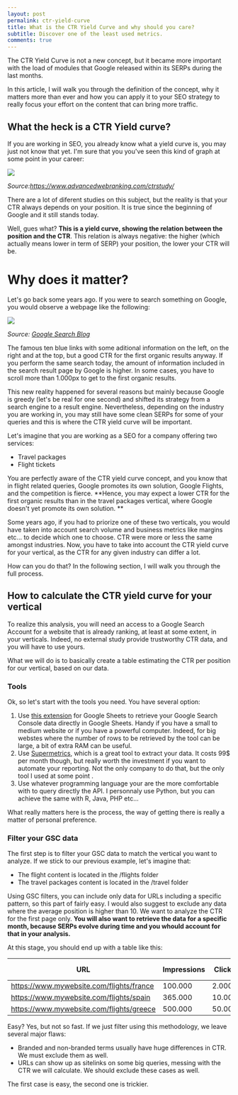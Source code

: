 ```yaml
---
layout: post
permalink: ctr-yield-curve
title: What is the CTR Yield Curve and why should you care?
subtitle: Discover one of the least used metrics. 
comments: true
---
```




The CTR Yield Curve is not a new concept, but it became more important with the load of modules that Google released within its SERPs during the last months. 

In this article, I will walk you through the definition of the concept, why it matters more than ever and how you can apply it to your SEO strategy to really focus your effort on the content that can bring more traffic. 



## What the heck is a CTR Yield curve? 

If you are working in SEO, you already know what a yield curve is, you may just not know that yet. I'm sure that you you've seen this kind of graph at some point in your career: 

![](C:\Users\antoi\Documents\GitHub\antoineeripret.github.io\assets\img\ctr-yield-curve-advanced-web-rankings.PNG)

*Source:https://www.advancedwebranking.com/ctrstudy/*

There are a lot of diferent studies on this subject, but the reality is that your CTR always depends on your position. It is true since the beginning of Google and it still stands today. 

Well, gues what? **This is a yield curve, showing the relation between the position and the CTR**. This relation is always negative: the higher (which actually means lower in term of SERP) your position, the lower your CTR will be.   



# Why does it matter?

Let's go back some years ago. If you were to search something on Google, you would observe a webpage like the following: 



![](https://3.bp.blogspot.com/-AvJv7Ij7o88/TgoeVDpPU7I/AAAAAAAAAUc/YsFxRhQmc6k/s400/Kennedy+Space+Center.png)



*Source: [Google Search Blog](https://search.googleblog.com/2011/06/some-updates-to-design-of-search.html)*

The famous ten blue links with some aditional information on the left, on the right and at the top, but a good CTR for the first organic results anyway. If you perform the same search today, the amount of information included in the search result page by Google is higher. In some cases, you have to scroll more than 1.000px to get to the first organic results.

This new reality happened for several reasons but mainly because Google is greedy (let's be real for one second) and shifted its strategy from a search engine to a result engine. Nevertheless, depending on the industry you are working in, you may still have some clean SERPs for some of your queries and this is where the CTR yield curve will be important. 

Let's imagine that you are working as a SEO for a company offering two services: 

* Travel packages 
* Flight tickets 



You are perfectly aware of the CTR yield curve concept, and you know that in flight related queries, Google promotes its own solution, Google Flights, and the competition is fierce. **Hence, you may expect a lower CTR for the first organic results than in the travel packages vertical, where Google doesn't yet promote its own solution. **

Some years ago, if you had to priorize one of these two verticals, you would have taken into account search volume and business metrics like margins etc... to decide which one to choose. CTR were more or less the same amongst industries. Now, you have to take into account the CTR yield curve for your vertical, as the CTR for any given industry can differ a lot. 

How can you do that? In the following section, I will walk you through the full process. 



## How to calculate the CTR yield curve for your vertical

To realize this analysis, you will need an access to a Google Search Account for a website that is already ranking, at least at some extent, in your verticals. Indeed, no external study provide trustworthy CTR data, and you will have to use yours. 

What we will do is to basically create a table estimating the CTR per position for our vertical, based on our data. 

### Tools 

Ok, so let's start with the tools you need. You have several option: 

1. Use [this extension](https://searchanalyticsforsheets.com/) for Google Sheets to retrieve your Google Search Console data directly in Google Sheets. Handy if you have a small to medium website or if you have a powerful computer. Indeed, for big webstes where the number of rows to be retrieved by the tool can be large, a bit of extra RAM can be useful. 
2. Use [Supermetrics](https://supermetrics.com/), which is a great tool to extract your data. It costs 99$ per month though, but really worth the investment if you want to automate your reporting. Not the only company to do that, but the only tool I used at some point . 
3. Use whatever programming language your are the more comfortable with to query directly the API. I personnaly use Python, but you can achieve the same with R, Java, PHP etc... 



What really matters here is the process, the way of getting there is really a matter of personal preference. 



### Filter your GSC data 

The first step is to filter your GSC data to match the vertical you want to analyze. If we stick to our previous example, let's imagine that: 

*  The flight content is located in the /flights folder
* The travel packages content is located in the /travel folder

Using GSC filters, you can include only data for URLs including a specific pattern, so this part of fairly easy. I would also suggest to exclude any data where the average position is higher than 10. We want to analyze the CTR for the first page only. **You will also want to retrieve the data for a specific month, because SERPs evolve during time and you whould account for that in your analysis.**

At this stage, you should end up with a table like this: 

| URL                                      | Impressions | Clicks | Avg. Position |
| ---------------------------------------- | ----------- | ------ | ------------- |
| https://www.mywebsite.com/flights/france | 100.000     | 2.000  | 2             |
| https://www.mywebsite.com/flights/spain  | 365.000     | 10.000 | 5             |
| https://www.mywebsite.com/flights/greece | 500.000     | 50.000 | 1             |



Easy? Yes, but not so fast. If we just filter using this methodology, we leave several major flaws: 

* Branded and non-branded terms usually have huge differences in CTR. We must exclude them as well. 
* URLs can show up as sitelinks on some big queries, messing with the CTR we will calculate. We should exclude these cases as well. 



The first case is easy, the second one is trickier.  



 